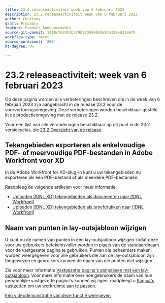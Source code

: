 ```yaml
---
title: 23.2 releaseactiviteit week van 6 februari 2023
description: 23.2 releaseactiviteit week van 6 februari 2023
author: Courtney
draft: Probably
feature: Product Announcements
source-git-commit: 1010c762d51b379b9734900d3a84a150ed33e675
workflow-type: tm+mt
source-wordcount: '206'
ht-degree: 0%

---
```


# 23.2 releaseactiviteit: week van 6 februari 2023

Op deze pagina worden alle verbeteringen beschreven die in de week van 6 februari 2023 zijn aangebracht in de release 23.2 voor de voorvertoningsomgeving. Deze verbeteringen worden beschikbaar gesteld in de productieomgeving met de release 23.2.

Voor een lijst van alle veranderingen beschikbaar op dit punt in de 23.2 versiecyclus, zie [23.2 Overzicht van de release](/help/quicksilver/product-announcements/product-releases/23.2-release-activity/23-2-release-overview.md).

## Tekengebieden exporteren als enkelvoudige PDF- of meervoudige PDF-bestanden in Adobe Workfront voor XD

In de Adobe Workfront for XD-plug-in kunt u uw tekengebieden nu exporteren als één PDF-bestand of als meerdere PDF-bestanden.

Raadpleeg de volgende artikelen voor meer informatie:

* [Uploaden [!DNL XD] tekengebieden als documenten naar [!DNL Workfront]](/help/quicksilver/workfront-integrations-and-apps/adobe-workfront-for-creative-cloud/wf-adobe-xd-docs.md)
* [Uploaden [!DNL XD] tekengebieden als proefdrukken naar [!DNL Workfront]](/help/quicksilver/workfront-integrations-and-apps/adobe-workfront-for-creative-cloud/wf-adobe-xd-proofs.md)

## Naam van punten in lay-outsjabloon wijzigen

U kunt nu de namen van punten in een lay-outsjabloon wijzigen zodat deze voor uw gebruikers betekenisvoller worden in plaats van de standaardnaam voor de vastgezette pagina te gebruiken. Punten die beheerders maken, worden weergegeven voor alle gebruikers die aan de lay-outsjabloon zijn toegewezen en gebruikers kunnen de naam van die punten niet wijzigen.

Zie voor meer informatie [Vastgezette pagina&#39;s aanpassen met een lay-outsjabloon](/help/quicksilver/administration-and-setup/customize-workfront/use-layout-templates/customize-pinned-pages.md). Voor meer informatie over hoe gebruikers de naam van hun persoonlijke vastgezette pagina&#39;s kunnen wijzigen, raadpleegt u [Pagina&#39;s vastzetten om uw werkruimte aan te passen](/help/quicksilver/workfront-basics/the-new-workfront-experience/pin-pages.md).

[Een videodemonstratie van deze functie weergeven](https://video.tv.adobe.com/v/3414364/)